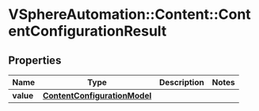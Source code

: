 # VSphereAutomation::Content::ContentConfigurationResult

## Properties
Name | Type | Description | Notes
------------ | ------------- | ------------- | -------------
**value** | [**ContentConfigurationModel**](ContentConfigurationModel.md) |  | 


